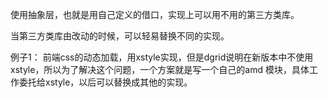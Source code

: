 使用抽象层，也就是用自己定义的借口，实现上可以用不用的第三方类库。

当第三方类库由改动的时候，可以轻易替换不同的实现。



例子1：
前端css的动态加载，用xstyle实现，但是dgrid说明在新版本中不使用xstyle，所以为了解决这个问题，一个方案就是写一个自己的amd 模块，具体工作委托给xstyle，以后可以替换成其他的实现。


